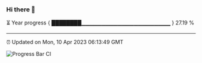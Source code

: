 ### Hi there 👋

⏳ Year progress { ████████▁▁▁▁▁▁▁▁▁▁▁▁▁▁▁▁▁▁▁▁▁▁ } 27.19 %

---

⏰ Updated on Mon, 10 Apr 2023 06:13:49 GMT

![Progress Bar CI](https://github.com/liununu/liununu/workflows/Progress%20Bar%20CI/badge.svg)
